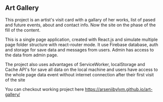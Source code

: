 ## Art Gallery

This project is an artist's visit card with a gallary of her works, list of pased and future events, about and contact info.
Now the site on the phase of the fill of the content.

This is a single page application, created with React.js and simulate multiple page folder structure with react-router mode.
It use Firebase database, auth and storage for save data and messages from users. Admin has access to the data from admin page.

The project also uses advantages of ServiceWorker, localStorage and Cache API's for save all data on the local machine and users have access to the whole page data event without internet connection after their first visit of the site 

You can checkout working project here https://arseniibylym.github.io/art-gallery/

